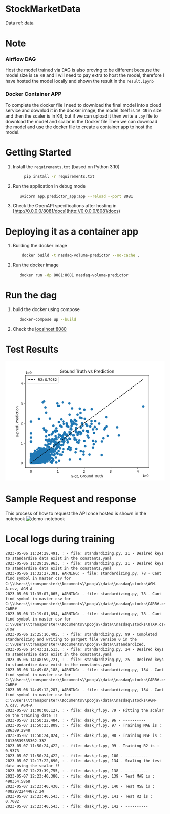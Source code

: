 # StockMarketData
Data ref: [data](https://www.kaggle.com/datasets/jacksoncrow/stock-market-dataset)

# Note
### Airflow DAG
Host the model trained via DAG is also proving to be different because the model size is `16 GB` and I will need to pay extra to host the model, therefore 
I have hosted the model locally and shown the result in the `result.ipynb`

### Docker Container APP
To complete the docker file I need to download the final model into a cloud service and downlod it in the docker image,
the model itself is `16 GB` in size and then the scaler is in KB, but if we can upload it then write a `.py` file to download the model and scalar in the Docker file
Then we can download the model and use the docker file to create a container app to host the model.

# Getting Started
1. Install the `requirements.txt`  (based on Python 3.10)
   ```bash
        pip install -r requirements.txt
   ```
2. Run the application in debug mode
   ```bash
      uvicorn app.predictor_app:app --reload --port 8081
   ```
3. Check the OpenAPI specifications after hosting in [http://0.0.0.0/8081/docs](http://0.0.0.0/8081/docs)

# Deploying it as a container app
1. Building the docker image
    ```bash 
        docker build -t nasdaq-volume-predictor --no-cache .
    ```
2. Run the docker image 
   ```bash
      docker run -dp 8081:8081 nasdaq-volume-predictor
   ```

# Run the dag 
1. build the docker using compose
   ```bash
      docker-compose up --build
   ``` 
2. Check the [localhost:8080](https://0.0.0.0:8080)


# Test Results
![test-plot](static/test.png)

# Sample Request and response
This process of how to request the API once hosted is shown in the notebook 
![demo-notebook](request_response_play.ipynb)

# Local logs during training

```text
2023-05-06 11:24:29,491, : - file: standardizing.py, 21 - Desired keys to standardize data exist in the constants.yaml
2023-05-06 11:29:29,963, : - file: standardizing.py, 21 - Desired keys to standardize data exist in the constants.yaml
2023-05-06 11:32:27,381, WARNING: - file: standardizing.py, 78 - Cant find symbol in master csv for C:\\Users\\transponster\\Documents\\pooja\\data\\nasdaq\stocks\AGM-A.csv, AGM-A
2023-05-06 11:35:07,065, WARNING: - file: standardizing.py, 78 - Cant find symbol in master csv for C:\\Users\\transponster\\Documents\\pooja\\data\\nasdaq\stocks\CARR#.csv, CARR#
2023-05-06 12:19:01,894, WARNING: - file: standardizing.py, 78 - Cant find symbol in master csv for C:\\Users\\transponster\\Documents\\pooja\\data\\nasdaq\stocks\UTX#.csv, UTX#
2023-05-06 12:25:16,495, : - file: standardizing.py, 99 - Completed standardizing and writing to parquet file version 0 in the C:\\Users\\transponster\\Documents\\pooja\\data\\standardized.
2023-05-06 14:43:21,513, : - file: standardizing.py, 24 - Desired keys to standardize data exist in the constants.yaml
2023-05-06 14:48:59,721, : - file: standardizing.py, 25 - Desired keys to standardize data exist in the constants.yaml
2023-05-06 14:49:08,188, WARNING: - file: standardizing.py, 154 - Cant find symbol in master csv for C:\\Users\\transponster\\Documents\\pooja\\data\\nasdaq\stocks\CARR#.csv, CARR#
2023-05-06 14:49:12,207, WARNING: - file: standardizing.py, 154 - Cant find symbol in master csv for C:\\Users\\transponster\\Documents\\pooja\\data\\nasdaq\stocks\AGM-A.csv, AGM-A
2023-05-07 11:00:00,127, : - file: dask_rf.py, 79 - Fitting the scalar on the training data !!
2023-05-07 11:50:22,484, : - file: dask_rf.py, 96 - ----------
2023-05-07 11:50:23,809, : - file: dask_rf.py, 97 - Training MAE is : 286389.2948
2023-05-07 11:50:24,024, : - file: dask_rf.py, 98 - Training MSE is : 10130539535362.332
2023-05-07 11:50:24,422, : - file: dask_rf.py, 99 - Training R2 is : 0.9373
2023-05-07 11:50:24,422, : - file: dask_rf.py, 100 - ----------
2023-05-07 12:17:22,690, : - file: dask_rf.py, 134 - Scaling the test data using the scalar !!
2023-05-07 12:23:39,755, : - file: dask_rf.py, 138 - ----------
2023-05-07 12:23:40,380, : - file: dask_rf.py, 139 - Test MAE is : 490354.5868
2023-05-07 12:23:40,430, : - file: dask_rf.py, 140 - Test MSE is : 40829722444872.24
2023-05-07 12:23:40,543, : - file: dask_rf.py, 141 - Test R2 is : 0.7082
2023-05-07 12:23:40,543, : - file: dask_rf.py, 142 - ----------
```